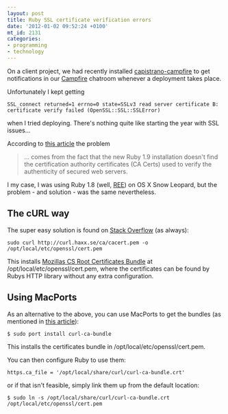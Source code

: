 ```yaml
---
layout: post
title: Ruby SSL certificate verification errors
date: '2012-01-02 09:52:24 +0100'
mt_id: 2131
categories:
- programming
- technology
---
```

On a client project, we had recently installed [capistrano-campfire](https://github.com/technicalpickles/capistrano-campfire) to get notifications in our [Campfire](http://campfirenow.com/) chatroom whenever a deployment takes place.

Unfortunately I kept getting

    SSL_connect returned=1 errno=0 state=SSLv3 read server certificate B: certificate verify failed (OpenSSL::SSL::SSLError)

when I tried deploying. There's nothing quite like starting the year with SSL issues...

According to [this article](http://martinottenwaelter.fr/2010/12/ruby19-and-the-ssl-error/) the problem

> ... comes from the fact that the new Ruby 1.9 installation doesn't find the certification authority certificates (CA Certs) used to verify the authenticity of secured web servers.

I my case, I was using Ruby 1.8 (well, [REE](http://www.rubyenterpriseedition.com/)) on OS X Snow Leopard, but the problem - and solution - was the same nevertheless.


<!--more-->


## The cURL way

The super easy solution is found on [Stack Overflow](http://stackoverflow.com/questions/5711190/how-to-get-rid-of-opensslsslsslerror) (as always):

    sudo curl http://curl.haxx.se/ca/cacert.pem -o /opt/local/etc/openssl/cert.pem

This installs [Mozillas CS Root Certificates Bundle](http://curl.haxx.se/ca/) at /opt/local/etc/openssl/cert.pem, where the certificates can be found by Rubys HTTP library without any extra configuration.


## Using MacPorts

As an alternative to the above, you can use MacPorts to get the bundles (as mentioned in [this article](http://martinottenwaelter.fr/2010/12/ruby19-and-the-ssl-error/)):

    $ sudo port install curl-ca-bundle

This installs the certificates bundle in /opt/local/etc/openssl/cert.pem.

You can then configure Ruby to use them:

    https.ca_file = '/opt/local/share/curl/curl-ca-bundle.crt'

or if that isn't feasible, simply link them up from the default location:

    $ sudo ln -s /opt/local/share/curl/curl-ca-bundle.crt /opt/local/etc/openssl/cert.pem

